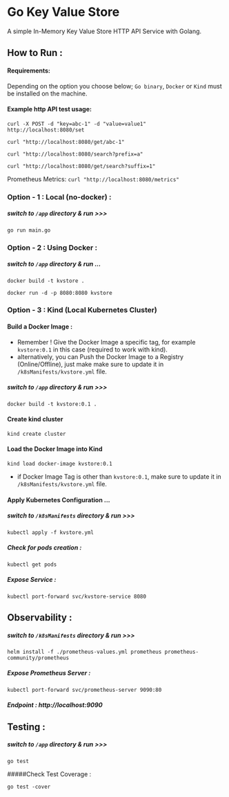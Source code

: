 # Go Key Value Store
 A simple In-Memory Key Value Store HTTP API Service with Golang.

## How to Run :

#### Requirements: 
Depending on the option you choose below; `Go binary`, `Docker` or `Kind` must be installed on the machine.

#### Example http API test usage:

`curl -X POST -d "key=abc-1" -d "value=value1" http://localhost:8080/set`

`curl "http://localhost:8080/get/abc-1"`

`curl "http://localhost:8080/search?prefix=a"`

`curl "http://localhost:8080/get/search?suffix=1"`

Prometheus Metrics: `curl "http://localhost:8080/metrics"`

### Option - 1 : Local (no-docker) : 

##### switch to `/app` directory & run >>>
```
go run main.go
```
### Option - 2 : Using Docker :

##### switch to `/app` directory & run ...
```
docker build -t kvstore .
```
```
docker run -d -p 8080:8080 kvstore
```

### Option - 3 : Kind (Local Kubernetes Cluster)

#### Build a Docker Image : 
- Remember ! Give the Docker Image a specific tag, for example `kvstore:0.1` in this case (required to work with kind).
- alternatively, you can Push the Docker Image to a Registry (Online/Offline), just make make sure to update it in `/k8sManifests/kvstore.yml` file.
##### switch to `/app` directory & run >>>
```
docker build -t kvstore:0.1 .
```
#### Create kind cluster
```
kind create cluster
```
#### Load the Docker Image into Kind
```
kind load docker-image kvstore:0.1
```
- if Docker Image Tag is other than `kvstore:0.1`, make sure to update it in `/k8sManifests/kvstore.yml` file.
  
#### Apply Kubernetes Configuration ...


##### switch to `/k8sManifests` directory & run >>>
```
kubectl apply -f kvstore.yml
```
##### Check for pods creation : 
```
kubectl get pods
```

##### Expose Service :
```
kubectl port-forward svc/kvstore-service 8080
```

## Observability :

##### switch to `/k8sManifests` directory & run >>>
```
helm install -f ./prometheus-values.yml prometheus prometheus-community/prometheus
```
##### Expose Prometheus Server : 
```
kubectl port-forward svc/prometheus-server 9090:80
```

##### Endpoint : http://localhost:9090

## Testing :

##### switch to `/app` directory & run >>>
```
go test
```
#####Check Test Coverage : 
```
go test -cover


```

